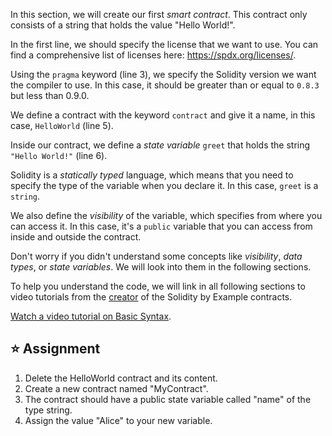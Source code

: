 In this section, we will create our first _smart contract_. This contract only consists of a string that holds the value "Hello World!".

In the first line, we should specify the license that we want to use. You can find a comprehensive list of licenses here: <a href="https://spdx.org/licenses/" target="_blank">https://spdx.org/licenses/</a>.

Using the `pragma` keyword (line 3), we specify the Solidity version we want the compiler to use. In this case, it should be greater than or equal to `0.8.3` but less than 0.9.0.

We define a contract with the keyword `contract` and give it a name, in this case, `HelloWorld` (line 5).

Inside our contract, we define a _state variable_ `greet` that holds the string `"Hello World!"` (line 6).

Solidity is a _statically typed_ language, which means that you need to specify the type of the variable when you declare it. In this case, `greet` is a `string`.

We also define the _visibility_ of the variable, which specifies from where you can access it. In this case, it's a `public` variable that you can access from inside and outside the contract.

Don't worry if you didn't understand some concepts like _visibility_, _data types_, or _state variables_. We will look into them in the following sections.

To help you understand the code, we will link in all following sections to video tutorials from the <a href="https://www.youtube.com/channel/UCJWh7F3AFyQ_x01VKzr9eyA" target="_blank">creator</a> of the Solidity by Example contracts.

<a href="https://www.youtube.com/watch?v=g_t0Td4Kr6M" target="_blank">Watch a video tutorial on Basic Syntax</a>.

## ⭐️ Assignment

1. Delete the HelloWorld contract and its content.
2. Create a new contract named "MyContract".
3. The contract should have a public state variable called "name" of the type string.
4. Assign the value "Alice" to your new variable.
